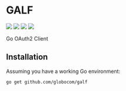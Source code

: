 # GALF

[![][godoc-badge]][godoc-link]
[![][travis-badge]][travis-link]
[![][coverage-badge]][coverage-link]
![][go-version]

Go OAuth2 Client

## Installation

Assuming you have a working Go environment:

```shell
go get github.com/globocom/galf
```

[go-version]:      https://img.shields.io/badge/Go->=1.4-6DD2F0.svg
[coverage-badge]:  https://coveralls.io/repos/globocom/galf/badge.svg?branch=master&service=github
[coverage-link]:   https://coveralls.io/github/globocom/galf?branch=master
[travis-badge]:    https://travis-ci.org/globocom/galf.svg?branch=master
[travis-link]:     https://travis-ci.org/globocom/galf
[godoc-badge]:    https://godoc.org/github.com/globocom/galf?status.svg
[godoc-link]:     https://godoc.org/github.com/globocom/galf
